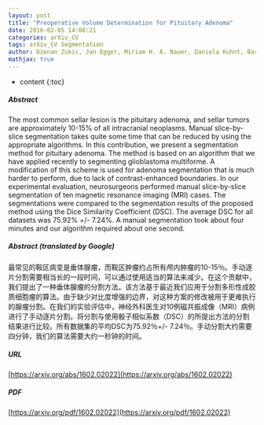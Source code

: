 ```yaml
---
layout: post
title: "Preoperative Volume Determination for Pituitary Adenoma"
date: 2016-02-05 14:08:21
categories: arXiv_CV
tags: arXiv_CV Segmentation
author: Dzenan Zukic, Jan Egger, Miriam H. A. Bauer, Daniela Kuhnt, Barbara Carl, Bernd Freisleben, Andreas Kolb, Christopher Nimsky
mathjax: true
---
```


* content
{:toc}

##### Abstract
The most common sellar lesion is the pituitary adenoma, and sellar tumors are approximately 10-15% of all intracranial neoplasms. Manual slice-by-slice segmentation takes quite some time that can be reduced by using the appropriate algorithms. In this contribution, we present a segmentation method for pituitary adenoma. The method is based on an algorithm that we have applied recently to segmenting glioblastoma multiforme. A modification of this scheme is used for adenoma segmentation that is much harder to perform, due to lack of contrast-enhanced boundaries. In our experimental evaluation, neurosurgeons performed manual slice-by-slice segmentation of ten magnetic resonance imaging (MRI) cases. The segmentations were compared to the segmentation results of the proposed method using the Dice Similarity Coefficient (DSC). The average DSC for all datasets was 75.92% +/- 7.24%. A manual segmentation took about four minutes and our algorithm required about one second.

##### Abstract (translated by Google)
最常见的鞍区病变是垂体腺瘤，而鞍区肿瘤约占所有颅内肿瘤的10-15％。手动逐片分割需要相当长的一段时间，可以通过使用适当的算法来减少。在这个贡献中，我们提出了一种垂体腺瘤的分割方法。该方法基于最近我们应用于分割多形性成胶质细胞瘤的算法。由于缺少对比度增强的边界，对这种方案的修改被用于更难执行的腺瘤分割。在我们的实验评估中，神经外科医生对10例磁共振成像（MRI）病例进行了手动逐片分割。将分割与使用骰子相似系数（DSC）的所提出方法的分割结果进行比较。所有数据集的平均DSC为75.92％+/- 7.24％。手动分割大约需要四分钟，我们的算法需要大约一秒钟的时间。

##### URL
[https://arxiv.org/abs/1602.02022](https://arxiv.org/abs/1602.02022)

##### PDF
[https://arxiv.org/pdf/1602.02022](https://arxiv.org/pdf/1602.02022)

